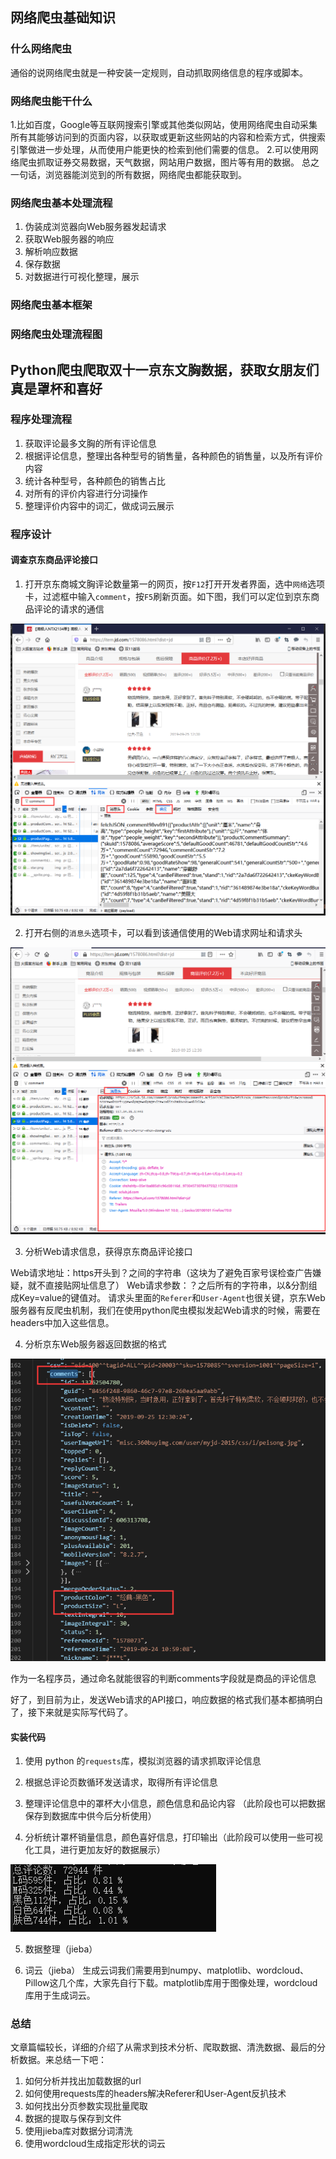 ## 网络爬虫基础知识

### 什么网络爬虫
通俗的说网络爬虫就是一种安装一定规则，自动抓取网络信息的程序或脚本。

### 网络爬虫能干什么
1.比如百度，Google等互联网搜索引擎或其他类似网站，使用网络爬虫自动采集所有其能够访问到的页面内容，以获取或更新这些网站的内容和检索方式，供搜索引擎做进一步处理，从而使用户能更快的检索到他们需要的信息。
2.可以使用网络爬虫抓取证券交易数据，天气数据，网站用户数据，图片等有用的数据。
总之一句话，浏览器能浏览到的所有数据，网络爬虫都能获取到。

### 网络爬虫基本处理流程
1. 伪装成浏览器向Web服务器发起请求
2. 获取Web服务器的响应
4. 解析响应数据
5. 保存数据
6. 对数据进行可视化整理，展示

### 网络爬虫基本框架

### 网络爬虫处理流程图



##  Python爬虫爬取双十一京东文胸数据，获取女朋友们真是罩杯和喜好

### 程序处理流程
1. 获取评论最多文胸的所有评论信息
2. 根据评论信息，整理出各种型号的销售量，各种颜色的销售量，以及所有评价内容
3. 统计各种型号，各种颜色的销售占比
4. 对所有的评价内容进行分词操作
5. 整理评价内容中的词汇，做成词云展示

### 程序设计
#### 调查京东商品评论接口
1. 打开京东商城文胸评论数量第一的网页，按`F12`打开开发者界面，选中`网络`选项卡，过滤框中输入`comment`，按`F5`刷新页面。如下图，我们可以定位到京东商品评论的请求的通信

![京东商品评论的请求的通信](comment_通信.png)

2. 打开右侧的`消息头`选项卡，可以看到该通信使用的Web请求网址和请求头

![Web请求](request.png)

3. 分析Web请求信息，获得京东商品评论接口

Web请求地址：https开头到？之间的字符串（这块为了避免百家号误检查广告嫌疑，就不直接贴网址信息了）
Web请求参数：？之后所有的字符串，以&分割组成Key=value的键值对。
请求头里面的`Referer`和`User-Agent`也很关键，京东Web服务器有反爬虫机制，我们在使用python爬虫模拟发起Web请求的时候，需要在headers中加入这些信息。

4. 分析京东Web服务器返回数据的格式

![京东Web服务器返回数据](response.png)

作为一名程序员，通过命名就能很容的判断comments字段就是商品的评论信息

好了，到目前为止，发送Web请求的API接口，响应数据的格式我们基本都搞明白了，接下来就是实际写代码了。

#### 实装代码

1. 使用 python 的`requests`库，模拟浏览器的请求抓取评论信息

2. 根据总评论页数循环发送请求，取得所有评论信息

3. 整理评论信息中的罩杯大小信息，颜色信息和品论内容 （此阶段也可以把数据保存到数据库中供今后分析使用）

4. 分析统计罩杯销量信息，颜色喜好信息，打印输出（此阶段可以使用一些可视化工具，进行更加友好的数据展示）

![统计结果](result.png)


5. 数据整理（jieba）

6. 词云（jieba）
生成云词我们需要用到numpy、matplotlib、wordcloud、Pillow这几个库，大家先自行下载。matplotlib库用于图像处理，wordcloud库用于生成词云。

### 总结
文章篇幅较长，详细的介绍了从需求到技术分析、爬取数据、清洗数据、最后的分析数据。来总结一下吧：

1. 如何分析并找出加载数据的url
2. 如何使用requests库的headers解决Referer和User-Agent反扒技术
3. 如何找出分页参数实现批量爬取
4. 数据的提取与保存到文件
5. 使用jieba库对数据分词清洗
6. 使用wordcloud生成指定形状的词云